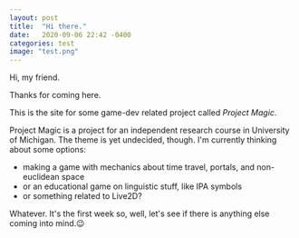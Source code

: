 ```yaml
---
layout: post
title:  "Hi there."
date:   2020-09-06 22:42 -0400
categories: test
image: "test.png"
---
```

Hi, my friend.

Thanks for coming here.

This is the site for some game-dev related project called *Project Magic*.

Project Magic is a project for an independent research course in University of Michigan. The theme is yet undecided, though.
I'm currently thinking about some options:
- making a game with mechanics about time travel, portals, and non-euclidean space
- or an educational game on linguistic stuff, like IPA symbols
- or something related to Live2D?

Whatever. It's the first week so, well, let's see if there is anything else coming into mind.😉
